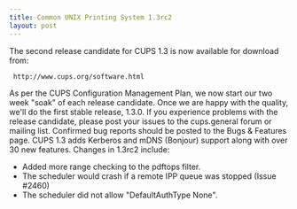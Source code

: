 ```yaml
---
title: Common UNIX Printing System 1.3rc2
layout: post
---
```


The second release candidate for CUPS 1.3 is now available for download from:

     http://www.cups.org/software.html

As per the CUPS Configuration Management Plan, we now start our two week "soak" of each release candidate. Once we are happy with the quality, we'll do the first stable release, 1.3.0. If you experience problems with the release candidate, please post your issues to the cups.general forum or mailing list. Confirmed bug reports should be posted to the Bugs &amp; Features page. 
CUPS 1.3 adds Kerberos and mDNS (Bonjour) support along with over 30 new features. Changes in 1.3rc2 include:
- Added more range checking to the pdftops filter.
- The scheduler would crash if a remote IPP queue was stopped (Issue #2460)
- The scheduler did not allow &quot;DefaultAuthType None&quot;.
